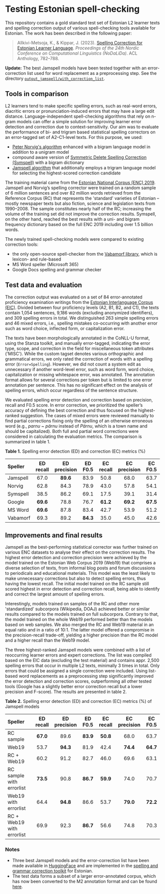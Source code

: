 # Testing Estonian spell-checking

This repository contains a gold standard test set of Estonian L2 learner texts and spelling correction output of various spell-checking tools available for Estonian. The work has been described in the following paper:
> Allkivi-Metsoja, K., & Kippar, J. (2023). [Spelling Correction for Estonian Learner Language](https://aclanthology.org/2023.nodalida-1.79/). _Proceedings of the 24th Nordic Conference on Computational Linguistics (NoDaLiDa)_. ACL Anthology, 782–788.

**Update:** The best Jamspell models have been tested together with an error-correction list used for word replacement as a preprocessing step. See the directory [`output_jamspell/with_correction_list`](output_jamspell/with_correction_list).

## Tools in comparison
L2 learners tend to make specific spelling errors, such as real-word errors, diacritic errors or pronunciation-induced errors that may have a large edit distance. Language-independent spell-checking algorithms that rely on n-gram models can offer a simple solution for improving learner error detection and correction due to context-sensitivity. Our aim was to evaluate the performance of bi- and trigram based statistical spelling correctors on an error-tagged set of A2–C1-level texts. For this purpose, we used:
* [Peter Norvig's algorithm](http://norvig.com/spell-correct.html) enhanced with a bigram language model in addition to a unigram model
* compound aware version of [Symmetric Delete Spelling Correction (Symspell)](https://github.com/wolfgarbe/SymSpell) with a bigram dictionary
* [Jamspell algorithm](https://github.com/bakwc/JamSpell) that additionally employs a trigram language model for selecting the highest-scored correction candidate

The training material came from the [Estonian National Corpus (ENC) 2019](https://metashare.ut.ee/repository/browse/estonian-national-corpus-2019/cd9633fab22e11eaa6e4fa163e9d4547b71a2df64d1f43f1ac26dbd8508ea951/). Jamspell and Norvig’s spelling corrector were trained on a random sample of 6 million sentences and over 82 million words retrieved from the Reference Corpus (RC) that represents the 'standard' varieties of Estonian – mostly newspaper texts but also fiction, science and legislation texts from 1990–2008. The sample constitutes nearly half of the RC; increasing the volume of the training set did not improve the correction results. Symspell, on the other hand, reached the best results with a uni- and bigram frequency dictionary based on the full ENC 2019 including over 1.5 billion words.

The newly trained spell-checking models were compared to existing correction tools:
* the only open-source spell-checker from the [Vabamorf library](https://github.com/Filosoft/vabamorf), which is lexicon- and rule-based
* MS Word speller (Microsoft 365)
* Google Docs spelling and grammar checker

## Test data and evaluation
The correction output was evaluated on a set of 84 error-annotated proficiency examination writings from the [Estonian Interlanguage Corpus (EIC)](https://elle.tlu.ee/tools/wordlist). Divided between four proficiency levels (A2, B1, B2, and C1), the texts contain 1,054 sentences, 9,186 words (excluding anonymized identifiers), and 309 spelling errors in total. We distinguished 263 simple spelling errors and 46 mixed errors, i.e., spelling 
mistakes co-occurring with another error such as word choice, inflected form, or capitalization error. 

The texts have been morphologically annotated in the CoNLL-U format, using the Stanza toolkit, and manually error-tagged, indicating the error type, scope, and correction in the field for miscellaneous token attributes ('MISC'). While the custom tagset denotes various orthographic and grammatical errors, we only rated the correction of words with a spelling error (`Error=Spelling`). However, we did not count a system edit as unnecessary if another word-level error, such as word form, word choice, capitalization or missing whitespace error, was annotated. The annotation format allows for several corrections per token but is limited to one error annotation per sentence. This has no significant effect on the analysis of spelling errors, which occur regardless of the sentence structure.

We evaluated spelling error detection and correction based on precision, recall and F0.5 score. In error correction, we prioritized the speller’s accuracy of defining the best correction and thus focused on the highest-ranked suggestion. The cases of mixed errors were reviewed manually to find partial corrections fixing only the spelling of an otherwise erroneous word (e.g., _parnu_ ~ _pärnu_ instead of _Pärnu_, which is a town name and should be capitalized). Both full and partial word corrections were considered in calculating the evaluation metrics. The comparison is summarized in table 1.

**Table 1.** Spelling error detection (ED) and correction (EC) metrics (%)

| Speller | ED recall | ED precision | ED F0.5 | EC recall | EC precision | EC F0.5 |
| :--- | :---: | :---: | :---: | :---: | :---: | :---: |
| Jamspell | 67.0 | **89.6** | 83.9 | 50.8 | 68.0 | 63.7 |
| Norvig | 62.8 | 84.3 | 78.9 | 43.0 | 57.8 | 54.1 |
| Symspell | 38.5 | 86.2 | 69.1 | 17.5 | 39.1 | 31.4 |
| Google | **69.6** | 78.8 | 76.7 | **61.2** | **69.2** | **67.5** |
| MS Word | **69.6** | 87.8 | 83.4 | 42.7 | 53.9 | 51.2 |
| Vabamorf | 69.3 | 89.2 | **84.3** | 35.0 | 45.0 | 42.6 |

## Improvements and final results
Jamspell as the best-performing statistical corrector was further trained on various ENC datasets to analyse their effect on the correction results. The highest error detection and correction precision were achieved by the model trained on the Estonian Web Corpus 2019 (Web19) that comprises a diverse selection of texts, from informal blog posts and forum discussions to periodicals and educational materials. This model was the least likely to make unnecessary corrections but also to detect spelling errors, thus having the lowest recall. The initial model trained on the RC sample still scored highest in error detection and correction recall, being able to identify and correct the largest amount of spelling errors.

Interestingly, models trained on samples of the RC and other more 'standardized' subcorpora (Wikipedia, DOAJ) achieved better or similar results compared to the models trained on full subcorpora. Contrary to that, the model trained on the whole Web19 performed better than the models based on web samples. We also merged the RC and Web19 material in an equal ratio and in a ratio of 10:1. The latter model offered a compromise in the precision-recall trade-off, yielding a higher precision than the RC model and a higher recall than the Web19 model.

The three highest-ranked Jamspell models were combined with a list of reoccurring learner errors and expert corrections. The list was compiled based on the EIC data  (excluding the test material) and contains appr. 2,500 spelling errors that occur in multiple L2 texts, minimally 3 times in total. Only errors that could be assigned a single correction were included. Using list-based word replacements as a preprocessing step significantly improved the error detection and correction scores, outperforming all other tested tools (Google has a slightly better error correction recall but a lower precision and F-score). The results are presented in table 2.

**Table 2.** Spelling error detection (ED) and correction (EC) metrics (%) of Jamspell models

| Speller | ED recall | ED precision | ED F0.5 | EC recall | EC precision | EC F0.5 |
| :--- | :---: | :---: | :---: | :---: | :---: | :---: |
| RC sample | **67.0** | 89.6 | **83.9** | **50.8** | 68.0 | 63.7 |
| Web19 | 53.7 | **94.3** | 81.9 | 42.4 | **74.4** | **64.7** |
| RC + Web19 | 60.2 | 91.2 | 82.7 | 46.0 | 69.6 | 63.1 |
| RC sample with errorlist | **73.5** | 90.8 | **86.7** | **59.9** | 74.0 | 70.7 |
| Web19 with errorlist | 64.4 | **94.8** | 86.6 | 53.7 | **79.0** | **72.2** |
| RC + Web19 with errorlist | 69.9 | 92.3 | **86.7** | 56.6 | 74.8 | 70.3 |

### Notes
* Three best Jamspell models and the error-correction list have been made available in [HuggingFace](https://huggingface.co/Jaagup) and are implemented in the [spelling and grammar correction toolkit](https://koodivaramu.eesti.ee/tartunlp/corrector) for Estonian. 
* The test data forms a subset of a larger error-annotated corpus, which has now been converted to the M2 annotation format and can be found [here](https://github.com/tlu-dt-nlp/EstGEC-L2-Corpus).
